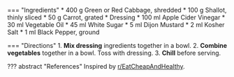 === "Ingredients"
    * 400 g Green or Red Cabbage, shredded
    * 100 g Shallot, thinly sliced
    * 50 g Carrot, grated
    * Dressing
        * 100 ml Apple Cider Vinegar
        * 30 ml Vegetable Oil
        * 45 ml White Sugar
        * 5 ml Dijon Mustard
        * 2 ml Kosher Salt
        * 1 ml Black Pepper, ground

=== "Directions"
    1. **Mix dressing** ingredients together in a bowl.
    2. **Combine vegetables** together in a bowl. Toss with dressing.
    3. **Chill** before serving.

??? abstract "References"
    Inspired by [r/EatCheapAndHealthy](https://www.reddit.com/r/EatCheapAndHealthy/comments/i64x5l/).
